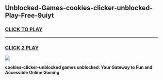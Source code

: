 
## Unblocked-Games-cookies-clicker-unblocked-Play-Free-9uiyt
<h3>
<a href="https://premium76.site?title=cookies-clicker-unblocked&ref=23A">CLICK TO PLAY</a></h3>
<hr>

<h3>
<a href="https://premium76.site?title=cookies-clicker-unblocked&ref=23A">CLICK 2 PLAY</a>
  
</h3>

<a href="https://premium76.site?title=cookies-clicker-unblocked&ref=23A"><img src="https://clearcache.store/games.png"></a>


**cookies-clicker-unblocked games unblocked: Your Gateway to Fun and Accessible Online Gaming**
